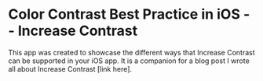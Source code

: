 # Color Contrast Best Practice in iOS -- Increase Contrast

This app was created to showcase the different ways that Increase Contrast can be supported in your iOS app. It is a companion for a blog post I wrote all about Increase Contrast [link here].
